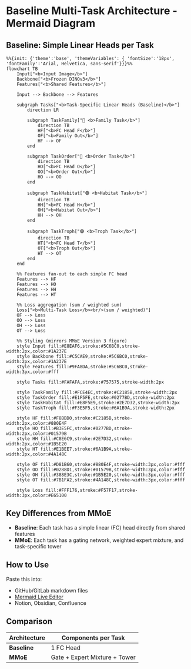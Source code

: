 # Baseline Multi-Task Architecture - Mermaid Diagram

## Baseline: Simple Linear Heads per Task

```mermaid
%%{init: {'theme':'base', 'themeVariables': { 'fontSize':'18px', 'fontFamily':'Arial, Helvetica, sans-serif'}}}%%
flowchart TB
    Input["<b>Input Image</b>"]
    Backbone["<b>Frozen DINOv3</b>"]
    Features["<b>Shared Features</b>"]

    Input --> Backbone --> Features

    subgraph Tasks["<b>Task-Specific Linear Heads (Baseline)</b>"]
        direction LR

        subgraph TaskFamily["🔴 <b>Family Task</b>"]
            direction TB
            HF["<b>FC Head F</b>"]
            OF["<b>Family Out</b>"]
            HF --> OF
        end

        subgraph TaskOrder["🔵 <b>Order Task</b>"]
            direction TB
            HO["<b>FC Head O</b>"]
            OO["<b>Order Out</b>"]
            HO --> OO
        end

        subgraph TaskHabitat["🟢 <b>Habitat Task</b>"]
            direction TB
            HH["<b>FC Head H</b>"]
            OH["<b>Habitat Out</b>"]
            HH --> OH
        end

        subgraph TaskTroph["🟣 <b>Troph Task</b>"]
            direction TB
            HT["<b>FC Head T</b>"]
            OT["<b>Troph Out</b>"]
            HT --> OT
        end
    end

    %% Features fan-out to each simple FC head
    Features --> HF
    Features --> HO
    Features --> HH
    Features --> HT

    %% Loss aggregation (sum / weighted sum)
    Loss["<b>Multi-Task Loss</b><br/>(sum / weighted)"]
    OF --> Loss
    OO --> Loss
    OH --> Loss
    OT --> Loss

    %% Styling (mirrors MMoE Version 3 figure)
    style Input fill:#E8EAF6,stroke:#5C6BC0,stroke-width:2px,color:#1A237E
    style Backbone fill:#C5CAE9,stroke:#5C6BC0,stroke-width:2px,color:#1A237E
    style Features fill:#9FA8DA,stroke:#5C6BC0,stroke-width:3px,color:#fff

    style Tasks fill:#FAFAFA,stroke:#757575,stroke-width:2px

    style TaskFamily fill:#FCE4EC,stroke:#C2185B,stroke-width:2px
    style TaskOrder fill:#E1F5FE,stroke:#0277BD,stroke-width:2px
    style TaskHabitat fill:#E8F5E9,stroke:#2E7D32,stroke-width:2px
    style TaskTroph fill:#F3E5F5,stroke:#6A1B9A,stroke-width:2px

    style HF fill:#F8BBD0,stroke:#C2185B,stroke-width:2px,color:#880E4F
    style HO fill:#B3E5FC,stroke:#0277BD,stroke-width:2px,color:#01579B
    style HH fill:#C8E6C9,stroke:#2E7D32,stroke-width:2px,color:#1B5E20
    style HT fill:#E1BEE7,stroke:#6A1B9A,stroke-width:2px,color:#4A148C

    style OF fill:#D81B60,stroke:#880E4F,stroke-width:3px,color:#fff
    style OO fill:#0288D1,stroke:#01579B,stroke-width:3px,color:#fff
    style OH fill:#388E3C,stroke:#1B5E20,stroke-width:3px,color:#fff
    style OT fill:#7B1FA2,stroke:#4A148C,stroke-width:3px,color:#fff

    style Loss fill:#FFF176,stroke:#F57F17,stroke-width:3px,color:#E65100
```

## Key Differences from MMoE

- **Baseline**: Each task has a simple linear (FC) head directly from shared features
- **MMoE**: Each task has a gating network, weighted expert mixture, and task-specific tower

## How to Use

Paste this into:
- GitHub/GitLab markdown files
- [Mermaid Live Editor](https://mermaid.live)
- Notion, Obsidian, Confluence

## Comparison

| Architecture | Components per Task |
|--------------|-------------------|
| **Baseline** | 1 FC Head |
| **MMoE** | Gate + Expert Mixture + Tower |
